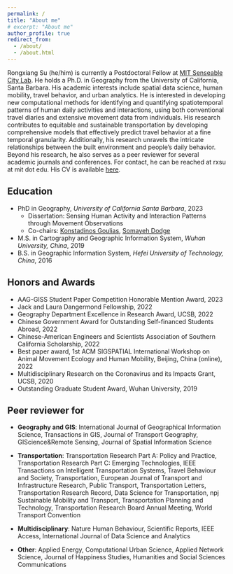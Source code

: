 ```yaml
---
permalink: /
title: "About me"
# excerpt: "About me"
author_profile: true
redirect_from: 
  - /about/
  - /about.html
---
```


Rongxiang Su (he/him) is currently a Postdoctoral Fellow at [MIT Senseable City Lab](https://senseable.mit.edu/). He holds a Ph.D. in Geography from the University of California, Santa Barbara. His academic interests include spatial data science, human mobility, travel behavior, and urban analytics. He is interested in developing new computational methods for identifying and quantifying spatiotemporal patterns of human daily activities and interactions, using both conventional travel diaries and extensive movement data from individuals. His research contributes to equitable and sustainable transportation by developing comprehensive models that effectively predict travel behavior at a fine temporal granularity. Additionally, his research unravels the intricate relationships between the built environment and people’s daily behavior. Beyond his research, he also serves as a peer reviewer for several academic journals and conferences. For contact, he can be reached at rxsu at mit dot edu. His CV is available [here](http://rongxiangsu.github.io/files/Rongxiang_Su_CV.pdf).




## Education
- PhD in Geography, <em>University of California Santa Barbara</em>, 2023 
  - Dissertation: Sensing Human Activity and Interaction Patterns through Movement Observations 
  - Co-chairs: [Konstadinos Goulias](https://www.geog.ucsb.edu/people/faculty/konstadinos-goulias), [Somayeh Dodge](https://www.geog.ucsb.edu/people/faculty/somayeh-dodge)
- M.S. in Cartography and Geographic Information System, <em>Wuhan University, China</em>, 2019
- B.S. in Geographic Information System, <em>Hefei University of Technology, China</em>, 2016


<!-- <img src="images/about/motif1.png " alt="drawing" width="500">
<img src="images/about/time_patterns.png " alt="drawing" width="600">
<img src="images/about/interaction.png " alt="drawing" width="600">
<img src="images/about/racial.png " alt="drawing" width="600">
 -->

## Honors and Awards
- AAG-GISS Student Paper Competition Honorable Mention Award, 2023
- Jack and Laura Dangermond Fellowship, 2022
- Geography Department Excellence in Research Award, UCSB, 2022
- Chinese Government Award for Outstanding Self-financed Students Abroad, 2022
- Chinese-American Engineers and Scientists Association of Southern California Scholarship, 2022
- Best paper award, 1st ACM SIGSPATIAL International Workshop on Animal Movement Ecology and Human Mobility, Beijing, China (online), 2022
- Multidisciplinary Research on the Coronavirus and its Impacts Grant, UCSB, 2020
- Outstanding Graduate Student Award, Wuhan University, 2019



## Peer reviewer for 
- **Geography and GIS**: International Journal of Geographical Information Science, Transactions in GIS, Journal of Transport Geography, GIScience\&Remote Sensing,  Journal of Spatial Information Science

- **Transportation**:  Transportation Research Part A: Policy and Practice, Transportation Research Part C: Emerging Technologies, IEEE Transactions on Intelligent Transportation Systems, Travel Behaviour and Society, Transportation, European Journal of Transport and Infrastructure Research, Public Transport,  Transportation Letters, Transportation Research Record, Data Science for Transportation, npj Sustainable Mobility and Transport, Transportation Planning and Technology, Transportation Research Board Annual Meeting, World Transport Convention

- **Multidisciplinary**: Nature Human Behaviour, Scientific Reports, IEEE Access, International Journal of Data Science and Analytics

- **Other**: Applied Energy, Computational Urban Science, Applied Network Science, Journal of Happiness Studies, Humanities and Social Sciences Communications






